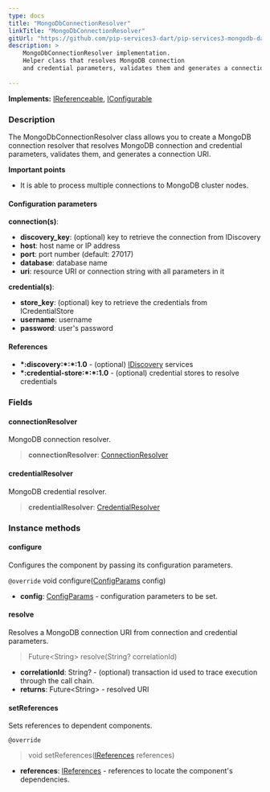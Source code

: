 ```yaml
---
type: docs
title: "MongoDbConnectionResolver"
linkTitle: "MongoDbConnectionResolver"
gitUrl: "https://github.com/pip-services3-dart/pip-services3-mongodb-dart"
description: >
    MongoDbConnectionResolver implementation.
    Helper class that resolves MongoDB connection
    and credential parameters, validates them and generates a connection URI.
  
---
```


**Implements:** [IReferenceable](../../../commons/refer/ireferenceable), [IConfigurable](../../../commons/config/iconfigurable)

### Description

The MongoDbConnectionResolver class allows you to create a MongoDB connection resolver that resolves MongoDB connection and credential parameters, validates them, and generates a connection URI.

**Important points**

-  It is able to process multiple connections to MongoDB cluster nodes.

#### Configuration parameters

**connection(s)**:
- **discovery_key**: (optional) key to retrieve the connection from IDiscovery
- **host**: host name or IP address
- **port**: port number (default: 27017)
- **database**: database name
- **uri**: resource URI or connection string with all parameters in it

**credential(s)**:
- **store_key**: (optional) key to retrieve the credentials from ICredentialStore
- **username**: username
- **password**: user's password

#### References
- **\*:discovery:\*:\*:1.0** - (optional) [IDiscovery](../../../components/connect/idiscovery) services
- **\*:credential-store:\*:\*:1.0** - (optional) credential stores to resolve credentials


### Fields

<span class="hide-title-link">

#### connectionResolver
MongoDB connection resolver.
> **connectionResolver**: [ConnectionResolver](../../../components/connect/connection_resolver) 

#### credentialResolver
MongoDB credential resolver.
> **credentialResolver**: [CredentialResolver](../../../components/auth/credential_resolver) 

</span>


### Instance methods

#### configure
Configures the component by passing its configuration parameters.

`@override`
void configure([ConfigParams](../../../commons/config/config_params) config)
- **config**: [ConfigParams](../../../commons/config/config_params) - configuration parameters to be set.


#### resolve
Resolves a MongoDB connection URI from connection and credential parameters.

> Future\<String\> resolve(String? correlationId)

- **correlationId**: String? - (optional) transaction id used to trace execution through the call chain.
- **returns**: Future\<String\> - resolved URI

#### setReferences
Sets references to dependent components.

`@override`
> void setReferences([IReferences](../../../commons/refer/ireferences) references)

- **references**: [IReferences](../../../commons/refer/ireferences) - references to locate the component's dependencies.
